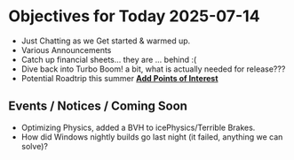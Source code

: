 # Objectives for Today 2025-07-14

- Just Chatting as we Get started & warmed up.
- Various Announcements
- Catch up financial sheets... they are ... behind :(
- Dive back into Turbo Boom! a bit, what is actually needed for release???
- Potential Roadtrip this summer **[Add Points of Interest](https://tyrebyt.es/trip)** 


## Events / Notices / Coming Soon

- Optimizing Physics, added a BVH to icePhysics/Terrible Brakes.
- How did Windows nightly builds go last night (it failed, anything we can solve)?
